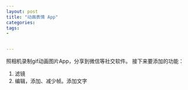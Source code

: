 ```yaml
---
layout: post
title: "动画表情 App"
categories: 
tags:
- 


---
```


照相机录制gif动画图片App，分享到微信等社交软件。
接下来要添加的功能：
1. 滤镜
2. 编辑，添加、减少帧。添加文字
